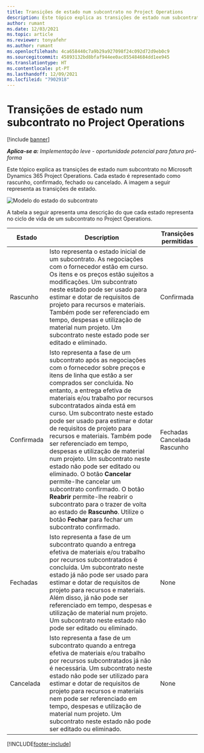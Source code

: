 ```yaml
---
title: Transições de estado num subcontrato no Project Operations
description: Este tópico explica as transições de estado num subcontrato no Microsoft Dynamics 365 Project Operations à medida que o subcontrato é criado, executado e fechado.
author: rumant
ms.date: 12/03/2021
ms.topic: article
ms.reviewer: tonyafehr
ms.author: rumant
ms.openlocfilehash: 4ca658440c7a9b29a927098f24c092d72d9eb0c9
ms.sourcegitcommit: 45893132bd8bfaf944ee0ac855484684dd1ee945
ms.translationtype: HT
ms.contentlocale: pt-PT
ms.lasthandoff: 12/09/2021
ms.locfileid: "7902918"
---
```

# <a name="state-transitions-on-a-subcontract-in-project-operations"></a>Transições de estado num subcontrato no Project Operations

[!include [banner](../../includes/dataverse-preview.md)]

_**Aplica-se a:** Implementação leve - oportunidade potencial para fatura pró-forma_

Este tópico explica as transições de estado num subcontrato no Microsoft Dynamics 365 Project Operations. Cada estado é representado como rascunho, confirmado, fechado ou cancelado. A imagem a seguir representa as transições de estado.

![Modelo do estado do subcontrato](../media/SubconStates.png)  

A tabela a seguir apresenta uma descrição do que cada estado representa no ciclo de vida de um subcontrato no Project Operations.

| Estado | Description | Transições permitidas |
| --- | --- | --- |
| Rascunho | Isto representa o estado inicial de um subcontrato. As negociações com o fornecedor estão em curso. Os itens e os preços estão sujeitos a modificações. Um subcontrato neste estado pode ser usado para estimar e dotar de requisitos de projeto para recursos e materiais. Também pode ser referenciado em tempo, despesas e utilização de material num projeto. Um subcontrato neste estado pode ser editado e eliminado. | Confirmada |
| Confirmada | Isto representa a fase de um subcontrato após as negociações com o fornecedor sobre preços e itens de linha que estão a ser comprados ser concluída. No entanto, a entrega efetiva de materiais e/ou trabalho por recursos subcontratados ainda está em curso. Um subcontrato neste estado pode ser usado para estimar e dotar de requisitos de projeto para recursos e materiais. Também pode ser referenciado em tempo, despesas e utilização de material num projeto. Um subcontrato neste estado não pode ser editado ou eliminado. O botão **Cancelar** permite-lhe cancelar um subcontrato confirmado. O botão **Reabrir** permite-lhe reabrir o subcontrato para o trazer de volta ao estado de **Rascunho**. Utilize o botão **Fechar** para fechar um subcontrato confirmado. | Fechadas <br> Cancelada <br> Rascunho |
| Fechadas | Isto representa a fase de um subcontrato quando a entrega efetiva de materiais e/ou trabalho por recursos subcontratados é concluída. Um subcontrato neste estado já não pode ser usado para estimar e dotar de requisitos de projeto para recursos e materiais. Além disso, já não pode ser referenciado em tempo, despesas e utilização de material num projeto. Um subcontrato neste estado não pode ser editado ou eliminado. | None |
| Cancelada | Isto representa a fase de um subcontrato quando a entrega efetiva de materiais e/ou trabalho por recursos subcontratados já não é necessária. Um subcontrato neste estado não pode ser utilizado para estimar e dotar de requisitos de projeto para recursos e materiais nem pode ser referenciado em tempo, despesas e utilização de material num projeto. Um subcontrato neste estado não pode ser editado ou eliminado. | None |


[!INCLUDE[footer-include](../../includes/footer-banner.md)]
